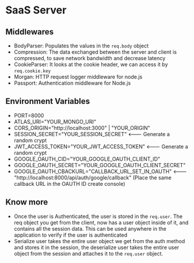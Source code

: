 # SaaS Server

## Middlewares

- BodyParser: Populates the values in the `req.body` object
- Compression: The data exchanged between the server and client is compressed, to save network bandwidth
            and decrease latency
- CookieParser: It looks at the cookie header, we can access it by `req.cookie.key`
- Morgan: HTTP request logger middleware for node.js
- Passport: Authentication middleware for Node.js

## Environment Variables

- PORT=8000
- ATLAS_URI="YOUR_MONGO_URI"
- CORS_ORIGIN="http://localhost:3000" | "YOUR_ORIGIN"
- SESSION_SECRET="YOUR_SESSION_SECRET" <--- Generate a random crypt
- JWT_ACCESS_TOKEN="YOUR_JWT_ACCESS_TOKEN" <--- Generate a random crypt
  <!-- Google Auth Env Variables -->
- GOOGLE_OAUTH_CID="YOUR_GOOGLE_OAUTH_CLIENT_ID"
- GOOGLE_OAUTH_SECRET="YOUR_GOOGLE_OAUTH_CLIENT_SECRET"
- GOOGLE_OAUTH_CBACKURL="CALLBACK_URL_SET_IN_OAUTH" <--- "http://localhost:8000/api/auth/google/callback"   (Place the same callback URL in the OAUTH ID create console)

## Know more

- Once the user is Authenticated, the user is stored in the `req.user`. The req object you get from the
  client, now has a user object inside of it,  and contains all the session data. This can be used
  anywhere in the application to verify if the user is authenticated
- Serialize user takes the entire user object we get from the auth method and stores it in the session,
  the deserialize user takes the entire user object from the session and attaches it to the `req.user`
  object.
